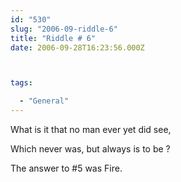 ```yaml
---
id: "530"
slug: "2006-09-riddle-6"
title: "Riddle # 6"
date: 2006-09-28T16:23:56.000Z



tags:

  - "General"
---
```

<div class="sqs-html-content">
  <p>What is it that no man ever yet did see,</p>
<p>Which never was, but always is to be ?</p>
<p>
<!--more--></p>
<p>
The answer to #5 was Fire.</p></p>
</div>
